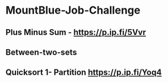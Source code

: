 # MountBlue-Job-Challenge
## Plus Minus Sum - https://p.ip.fi/5Vvr
## Between-two-sets 
## Quicksort 1- Partition https://p.ip.fi/Yoq4
